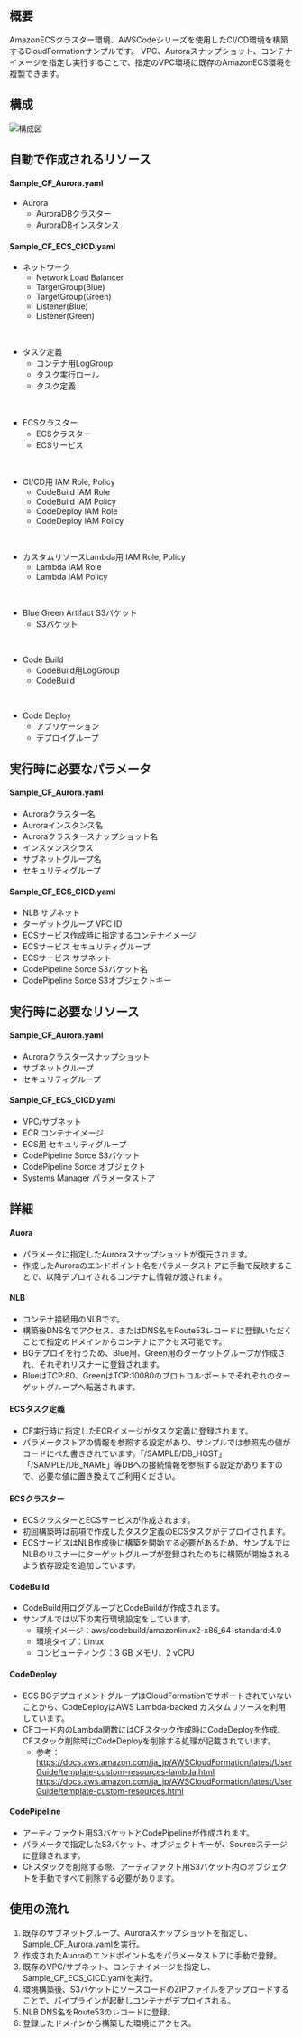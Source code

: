 ## 概要
AmazonECSクラスター環境、AWSCodeシリーズを使用したCI/CD環境を構築するCloudFormationサンプルです。
VPC、Auroraスナップショット、コンテナイメージを指定し実行することで、指定のVPC環境に既存のAmazonECS環境を複製できます。

## 構成
![構成図](./image/構成図_ECS_Sample.png)

## 自動で作成されるリソース
#### Sample_CF_Aurora.yaml
- Aurora
  - AuroraDBクラスター
  - AuroraDBインスタンス

#### Sample_CF_ECS_CICD.yaml
- ネットワーク
  - Network Load Balancer
  - TargetGroup(Blue)
  - TargetGroup(Green)
  - Listener(Blue)
  - Listener(Green)

<br>

- タスク定義
  - コンテナ用LogGroup
  - タスク実行ロール
  - タスク定義

<br>

- ECSクラスター
  - ECSクラスター
  - ECSサービス

<br>

- CI/CD用 IAM Role, Policy
  - CodeBuild IAM Role
  - CodeBuild IAM Policy
  - CodeDeploy IAM Role
  - CodeDeploy IAM Policy

<br>

- カスタムリソースLambda用 IAM Role, Policy
  - Lambda IAM Role
  - Lambda IAM Policy

<br>

- Blue Green Artifact S3バケット
  - S3バケット

<br>

- Code Build
  - CodeBuild用LogGroup
  - CodeBuild

<br>

- Code Deploy
  - アプリケーション
  - デプロイグループ

## 実行時に必要なパラメータ
#### Sample_CF_Aurora.yaml
- Auroraクラスター名
- Auroraインスタンス名
- Auroraクラスタースナップショット名
- インスタンスクラス
- サブネットグループ名
- セキュリティグループ

#### Sample_CF_ECS_CICD.yaml
- NLB サブネット
- ターゲットグループ VPC ID
- ECSサービス作成時に指定するコンテナイメージ
- ECSサービス セキュリティグループ
- ECSサービス サブネット
- CodePipeline Sorce S3バケット名
- CodePipeline Sorce S3オブジェクトキー

## 実行時に必要なリソース
#### Sample_CF_Aurora.yaml
- Auroraクラスタースナップショット
- サブネットグループ
- セキュリティグループ

#### Sample_CF_ECS_CICD.yaml
- VPC/サブネット
- ECR コンテナイメージ
- ECS用 セキュリティグループ
- CodePipeline Sorce S3バケット
- CodePipeline Sorce オブジェクト
- Systems Manager パラメータストア

## 詳細
#### Auora
- パラメータに指定したAuroraスナップショットが復元されます。
- 作成したAuroraのエンドポイント名をパラメータストアに手動で反映することで、以降デプロイされるコンテナに情報が渡されます。

#### NLB
- コンテナ接続用のNLBです。
- 構築後DNS名でアクセス、またはDNS名をRoute53レコードに登録いただくことで指定のドメインからコンテナにアクセス可能です。
- BGデプロイを行うため、Blue用、Green用のターゲットグループが作成され、それぞれリスナーに登録されます。
- BlueはTCP:80、GreenはTCP:10080のプロトコル:ポートでそれぞれのターゲットグループへ転送されます。

#### ECSタスク定義
- CF実行時に指定したECRイメージがタスク定義に登録されます。
- パラメータストアの情報を参照する設定があり、サンプルでは参照先の値がコードにべた書きされています。「/SAMPLE/DB_HOST」「/SAMPLE/DB_NAME」等DBへの接続情報を参照する設定がありますので、必要な値に置き換えてご利用ください。

#### ECSクラスター
- ECSクラスターとECSサービスが作成されます。
- 初回構築時は前項で作成したタスク定義のECSタスクがデプロイされます。
- ECSサービスはNLB作成後に構築を開始する必要があるため、サンプルではNLBのリスナーにターゲットグループが登録されたのちに構築が開始されるよう依存設定を追加しています。

#### CodeBuild
- CodeBuild用ロググループとCodeBuildが作成されます。
- サンプルでは以下の実行環境設定をしています。
  - 環境イメージ：aws/codebuild/amazonlinux2-x86_64-standard:4.0
  - 環境タイプ：Linux
  - コンピューティング：3 GB メモリ、2 vCPU

#### CodeDeploy
- ECS BGデプロイメントグループはCloudFormationでサポートされていないことから、CodeDeployはAWS Lambda-backed カスタムリソースを利用しています。
- CFコード内のLambda関数にはCFスタック作成時にCodeDeployを作成、CFスタック削除時にCodeDeployを削除する処理が記載されています。
  - 参考：https://docs.aws.amazon.com/ja_jp/AWSCloudFormation/latest/UserGuide/template-custom-resources-lambda.html<br>https://docs.aws.amazon.com/ja_jp/AWSCloudFormation/latest/UserGuide/template-custom-resources.html

#### CodePipeline
- アーティファクト用S3バケットとCodePipelineが作成されます。
- パラメータで指定したS3バケット、オブジェクトキーが、Sourceステージに登録されます。
- CFスタックを削除する際、アーティファクト用S3バケット内のオブジェクトを手動ですべて削除する必要があります。

## 使用の流れ
1. 既存のサブネットグループ、Auroraスナップショットを指定し、Sample_CF_Aurora.yamlを実行。
2. 作成されたAuoraのエンドポイント名をパラメータストアに手動で登録。
3. 既存のVPC/サブネット、コンテナイメージを指定し、Sample_CF_ECS_CICD.yamlを実行。
4. 環境構築後、S3バケットにソースコードのZIPファイルをアップロードすることで、パイプラインが起動しコンテナがデプロイされる。
5. NLB DNS名をRoute53のレコードに登録。
6. 登録したドメインから構築した環境にアクセス。